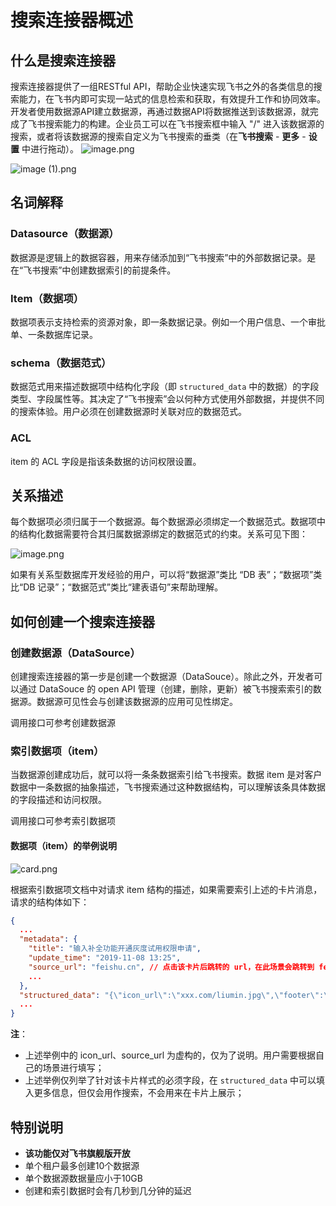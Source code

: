 # 搜索连接器概述
## 什么是搜索连接器
搜索连接器提供了一组RESTful API，帮助企业快速实现飞书之外的各类信息的搜索能力，在飞书内即可实现一站式的信息检索和获取，有效提升工作和协同效率。
开发者使用数据源API建立数据源，再通过数据API将数据推送到该数据源，就完成了飞书搜索能力的构建。企业员工可以在飞书搜索框中输入 "/" 进入该数据源的搜索，或者将该数据源的搜索自定义为飞书搜索的垂类（在**飞书搜索** - **更多** - **设置** 中进行拖动）。
![image.png](//sf3-cn.feishucdn.com/obj/open-platform-opendoc/e1919b9b304269a752ca919573f597f0_nRD7xwWSVu.png?height=445&lazyload=true&width=763)

![image (1).png](//sf3-cn.feishucdn.com/obj/open-platform-opendoc/5074d3d426d5f474979e3d8a507e806f_jhuEsDUoxQ.png?height=2103&lazyload=true&width=3600)


## 名词解释
### Datasource（数据源）

数据源是逻辑上的数据容器，用来存储添加到“飞书搜索”中的外部数据记录。是在“飞书搜索”中创建数据索引的前提条件。

### Item（数据项）

数据项表示支持检索的资源对象，即一条数据记录。例如一个用户信息、一个审批单、一条数据库记录。

### schema（数据范式）

数据范式用来描述数据项中结构化字段（即 `structured_data` 中的数据）的字段类型、字段属性等。其决定了“飞书搜索”会以何种方式使用外部数据，并提供不同的搜索体验。用户必须在创建数据源时关联对应的数据范式。

### ACL
item 的 ACL 字段是指该条数据的访问权限设置。

## 关系描述
每个数据项必须归属于一个数据源。每个数据源必须绑定一个数据范式。数据项中的结构化数据需要符合其归属数据源绑定的数据范式的约束。关系可见下图：


![image.png](//sf3-cn.feishucdn.com/obj/open-platform-opendoc/27b60c7614fc904bdcb6d6a81dd30e05_ICrvmY0Pvc.png?height=716&lazyload=true&width=1280)

如果有关系型数据库开发经验的用户，可以将“数据源”类比 “DB 表”；“数据项”类比“DB 记录”；“数据范式”类比“建表语句”来帮助理解。

## 如何创建一个搜索连接器
### 创建数据源（DataSource）
创建搜索连接器的第一步是创建一个数据源（DataSouce）。除此之外，开发者可以通过 DataSouce 的 open API 管理（创建，删除，更新）被飞书搜索索引的数据源。数据源可见性会与创建该数据源的应用可见性绑定。

调用接口可参考创建数据源
### 索引数据项（item）
当数据源创建成功后，就可以将一条条数据索引给飞书搜索。数据 item 是对客户数据中一条数据的抽象描述，飞书搜索通过这种数据结构，可以理解该条具体数据的字段描述和访问权限。

调用接口可参考索引数据项

#### 数据项（item）的举例说明

![card.png](//sf3-cn.feishucdn.com/obj/open-platform-opendoc/0d3dbd3dcb076c505462f6eaa4cacc65_yHD9vkQY7O.png?height=215&lazyload=true&width=392)

根据索引数据项文档中对请求 item 结构的描述，如果需要索引上述的卡片消息，请求的结构体如下：

```json
{
  ...
  "metadata": {
    "title": "输入补全功能开通灰度试用权限申请",
    "update_time": "2019-11-08 13:25",
    "source_url": "feishu.cn", // 点击该卡片后跳转的 url，在此场景会跳转到 feishu.cn
    ...
  },
  "structured_data": "{\"icon_url\":\"xxx.com/liumin.jpg\",\"footer\":\"来自 OA 审批\",\"summary\":\"刘敏 AI Search and Lark Lab PM\"}",
  ...
}
```

**注**：
- 上述举例中的 icon_url、source_url 为虚构的，仅为了说明。用户需要根据自己的场景进行填写；
- 上述举例仅列举了针对该卡片样式的必须字段，在 `structured_data` 中可以填入更多信息，但仅会用作搜索，不会用来在卡片上展示；

## 特别说明
- **该功能仅对飞书旗舰版开放**
- 单个租户最多创建10个数据源
- 单个数据源数据量应小于10GB
- 创建和索引数据时会有几秒到几分钟的延迟

